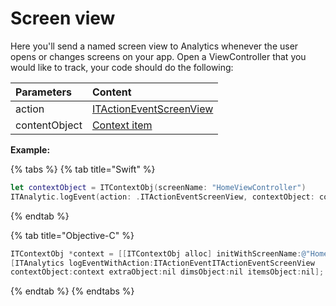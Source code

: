 # Screen view

Here you'll send a named screen view to Analytics whenever the user opens or changes screens on your app. Open a ViewController that you would like to track, your code should do the following:

|  **Parameters** |  **Content** |
| :--- | :--- |
| action |  [ITActionEventScreenView](../tracking-event/log-event.md) |
| contentObject | [ Context item](../tracking-parameters/context-param.md) |

 **Example:**

{% tabs %}
{% tab title="Swift" %}
```swift
let contextObject = ITContextObj(screenName: "HomeViewController")
ITAnalytic.logEvent(action: .ITActionEventScreenView, contextObject: contextObject)
```
{% endtab %}

{% tab title="Objective-C" %}
```objectivec
ITContextObj *context = [[ITContextObj alloc] initWithScreenName:@"HomeViewController"];
[ITAnalytics logEventWithAction:ITActionEventITActionEventScreenView
contextObject:context extraObject:nil dimsObject:nil itemsObject:nil];
```
{% endtab %}
{% endtabs %}

